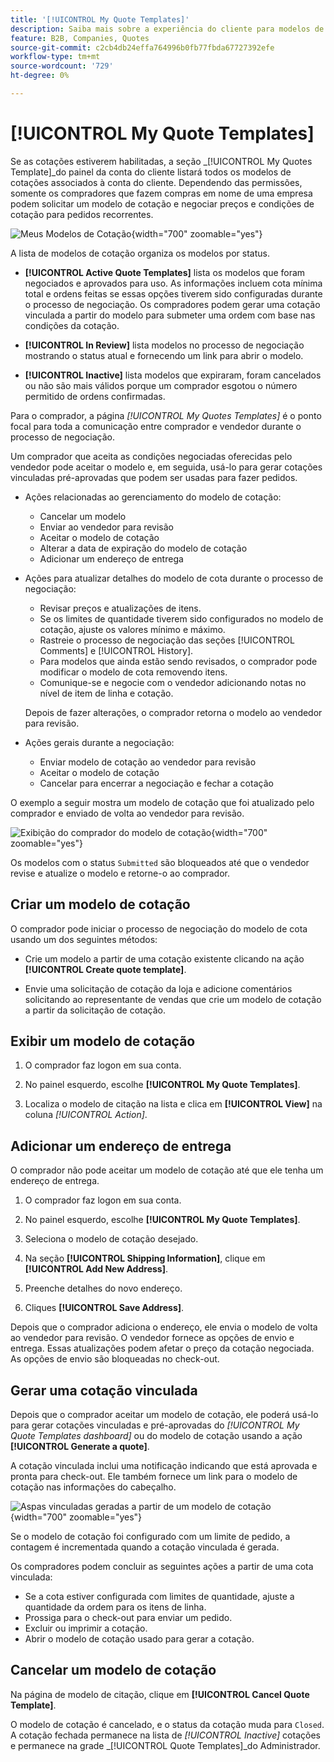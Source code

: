 ```yaml
---
title: '[!UICONTROL My Quote Templates]'
description: Saiba mais sobre a experiência do cliente para modelos de cotação, que está disponível no painel de conta da loja.
feature: B2B, Companies, Quotes
source-git-commit: c2cb4db24effa764996b0fb77fbda67727392efe
workflow-type: tm+mt
source-wordcount: '729'
ht-degree: 0%

---
```



# [!UICONTROL My Quote Templates]

Se as cotações estiverem habilitadas, a seção _[!UICONTROL My Quotes Template]_do painel da conta do cliente listará todos os modelos de cotações associados à conta do cliente. Dependendo das permissões, somente os compradores que fazem compras em nome de uma empresa podem solicitar um modelo de cotação e negociar preços e condições de cotação para pedidos recorrentes.

![Meus Modelos de Cotação](./assets/account-dashboard-quote-templates-list.png){width="700" zoomable="yes"}

A lista de modelos de cotação organiza os modelos por status.

- **[!UICONTROL Active Quote Templates]** lista os modelos que foram negociados e aprovados para uso. As informações incluem cota mínima total e ordens feitas se essas opções tiverem sido configuradas durante o processo de negociação. Os compradores podem gerar uma cotação vinculada a partir do modelo para submeter uma ordem com base nas condições da cotação.

- **[!UICONTROL In Review]** lista modelos no processo de negociação mostrando o status atual e fornecendo um link para abrir o modelo.

- **[!UICONTROL Inactive]** lista modelos que expiraram, foram cancelados ou não são mais válidos porque um comprador esgotou o número permitido de ordens confirmadas.

Para o comprador, a página *[!UICONTROL My Quotes Templates]* é o ponto focal para toda a comunicação entre comprador e vendedor durante o processo de negociação.

Um comprador que aceita as condições negociadas oferecidas pelo vendedor pode aceitar o modelo e, em seguida, usá-lo para gerar cotações vinculadas pré-aprovadas que podem ser usadas para fazer pedidos.

- Ações relacionadas ao gerenciamento do modelo de cotação:

   - Cancelar um modelo
   - Enviar ao vendedor para revisão
   - Aceitar o modelo de cotação
   - Alterar a data de expiração do modelo de cotação
   - Adicionar um endereço de entrega

- Ações para atualizar detalhes do modelo de cota durante o processo de negociação:

   - Revisar preços e atualizações de itens.
   - Se os limites de quantidade tiverem sido configurados no modelo de cotação, ajuste os valores mínimo e máximo.
   - Rastreie o processo de negociação das seções [!UICONTROL Comments] e [!UICONTROL History].
   - Para modelos que ainda estão sendo revisados, o comprador pode modificar o modelo de cota removendo itens.
   - Comunique-se e negocie com o vendedor adicionando notas no nível de item de linha e cotação.

  Depois de fazer alterações, o comprador retorna o modelo ao vendedor para revisão.

- Ações gerais durante a negociação:

   - Enviar modelo de cotação ao vendedor para revisão
   - Aceitar o modelo de cotação
   - Cancelar para encerrar a negociação e fechar a cotação

O exemplo a seguir mostra um modelo de cotação que foi atualizado pelo comprador e enviado de volta ao vendedor para revisão.

![Exibição do comprador do modelo de cotação](./assets/account-dashboard-my-quote-template-detailed.png){width="700" zoomable="yes"}

Os modelos com o status `Submitted` são bloqueados até que o vendedor revise e atualize o modelo e retorne-o ao comprador.

## Criar um modelo de cotação

O comprador pode iniciar o processo de negociação do modelo de cota usando um dos seguintes métodos:

- Crie um modelo a partir de uma cotação existente clicando na ação **[!UICONTROL Create quote template]**.

- Envie uma solicitação de cotação da loja e adicione comentários solicitando ao representante de vendas que crie um modelo de cotação a partir da solicitação de cotação.

## Exibir um modelo de cotação

1. O comprador faz logon em sua conta.

1. No painel esquerdo, escolhe **[!UICONTROL My Quote Templates]**.

1. Localiza o modelo de citação na lista e clica em **[!UICONTROL View]** na coluna _[!UICONTROL Action]_.

## Adicionar um endereço de entrega

O comprador não pode aceitar um modelo de cotação até que ele tenha um endereço de entrega.

1. O comprador faz logon em sua conta.

1. No painel esquerdo, escolhe **[!UICONTROL My Quote Templates]**.

1. Seleciona o modelo de cotação desejado.

1. Na seção **[!UICONTROL Shipping Information]**, clique em **[!UICONTROL Add New Address]**.

1. Preenche detalhes do novo endereço.

1. Cliques **[!UICONTROL Save Address]**.

Depois que o comprador adiciona o endereço, ele envia o modelo de volta ao vendedor para revisão. O vendedor fornece as opções de envio e entrega. Essas atualizações podem afetar o preço da cotação negociada. As opções de envio são bloqueadas no check-out.

## Gerar uma cotação vinculada

Depois que o comprador aceitar um modelo de cotação, ele poderá usá-lo para gerar cotações vinculadas e pré-aprovadas do *[!UICONTROL My Quote Templates dashboard]* ou do modelo de cotação usando a ação **[!UICONTROL Generate a quote]**.

A cotação vinculada inclui uma notificação indicando que está aprovada e pronta para check-out. Ele também fornece um link para o modelo de cotação nas informações do cabeçalho.

![Aspas vinculadas geradas a partir de um modelo de cotação](./assets/quote-templates-linked-quote.png){width="700" zoomable="yes"}

Se o modelo de cotação foi configurado com um limite de pedido, a contagem é incrementada quando a cotação vinculada é gerada.

Os compradores podem concluir as seguintes ações a partir de uma cota vinculada:

- Se a cota estiver configurada com limites de quantidade, ajuste a quantidade da ordem para os itens de linha.
- Prossiga para o check-out para enviar um pedido.
- Excluir ou imprimir a cotação.
- Abrir o modelo de cotação usado para gerar a cotação.

## Cancelar um modelo de cotação

Na página de modelo de citação, clique em **[!UICONTROL Cancel Quote Template]**.

O modelo de cotação é cancelado, e o status da cotação muda para `Closed`. A cotação fechada permanece na lista de *[!UICONTROL Inactive]* cotações e permanece na grade _[!UICONTROL Quote Templates]_do Administrador.




